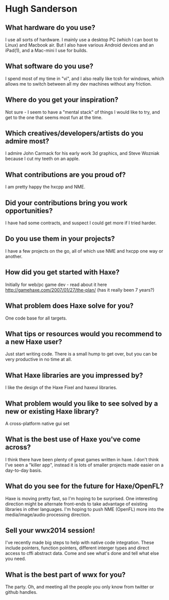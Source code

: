 [_template]: ../../interview.html
[_author]: https://twitter.com/gamehaxe "@gamehaxe"

# Hugh Sanderson

## What hardware do you use?

I use all sorts of hardware.  I mainly use a desktop PC (which I can boot to Linux) and Macbook air.  But I also have various Android devices and an iPad(1), and a Mac-mini I use for builds.


## What software do you use?

I spend most of my time in "vi", and I also really like tcsh for windows, which allows me to switch between all my dev machines without any friction.


## Where do you get your inspiration?

Not sure - I seem to have a "mental stack" of things I would like to try, and get to the one that seems most fun at the time.


## Which creatives/developers/artists do you admire most?

I admire John Carmack for his early work 3d graphics, and Steve Wozniak because I cut my teeth on an apple.


## What contributions are you proud of?

I am pretty happy the hxcpp and NME.


## Did your contributions bring you work opportunities?

I have had some contracts, and suspect I could get more if I tried harder.


## Do you use them in your projects?

I have a few projects on the go, all of which use NME and hxcpp one way or another.


## How did you get started with Haxe?

Initially for web/pc game dev - read about it here http://gamehaxe.com/2007/01/27/the-plan/ (has it really been 7 years?)


## What problem does Haxe solve for you?

One code base for all targets.


## What tips or resources would you recommend to a new Haxe user?

Just start writing code.  There is a small hump to get over, but you can be very productive in no time at all.

## What Haxe libraries are you impressed by?

I like the design of the Haxe Fixel and haxeui libraries.

## What problem would you like to see solved by a new or existing Haxe library?

A cross-platform native gui set

## What is the best use of Haxe you've come across?

I think there have been plenty of great games written in haxe.  I don't think I've seen a "killer app", instead it is lots of smaller projects made easier on a day-to-day basis.

## What do you see for the future for Haxe/OpenFL?

Haxe is moving pretty fast, so I'm hoping to be surprised.  One interesting direction might be alternate front-ends to take advantage of existing libraries in other languages.
I'm hoping to push NME (OpenFL) more into the media/image/audio processing direction.


## Sell your wwx2014 session!

I've recently made big steps to help with native code integration.  These include pointers, function pointers, different interger types and direct access to cffi abstract data.  Come and see what's done and tell what else you need.


## What is the best part of wwx for you?

The party.  Oh, and meeting all the people you only know from twitter or github handles.

